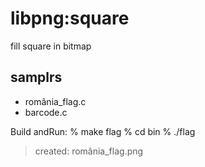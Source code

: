 libpng:square
===============

fill square in bitmap

## samplrs
- românia_flag.c
- barcode.c

Build andRun:
% make flag
% cd bin
% ./flag
> created: românia_flag.png


